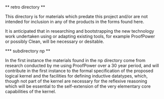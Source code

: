 ** retro directory **

This directory is for materials which predate this project and/or are not
intended for inclusion in any of the products in the forms found here.

It is anticipated that in researching and bootstrapping
the new technology work undertaken using or adapting existing tools,
for example ProofPower or possibly Clean, will be necessary or desitable.

*** subdirectory np **

In the first instance the materials found in the np directory come from
research conducted by me using ProofPower over a 30 year period, and will
contribute in the first instance to the formal specification of the
proposed logical kernel and the facilities for defining inductive
datatypes, which, though not part of the kernel are necessary for the
reflexive reasoning which will be essential to the self-extension of the
very elementary core capabilities of the kernel.
